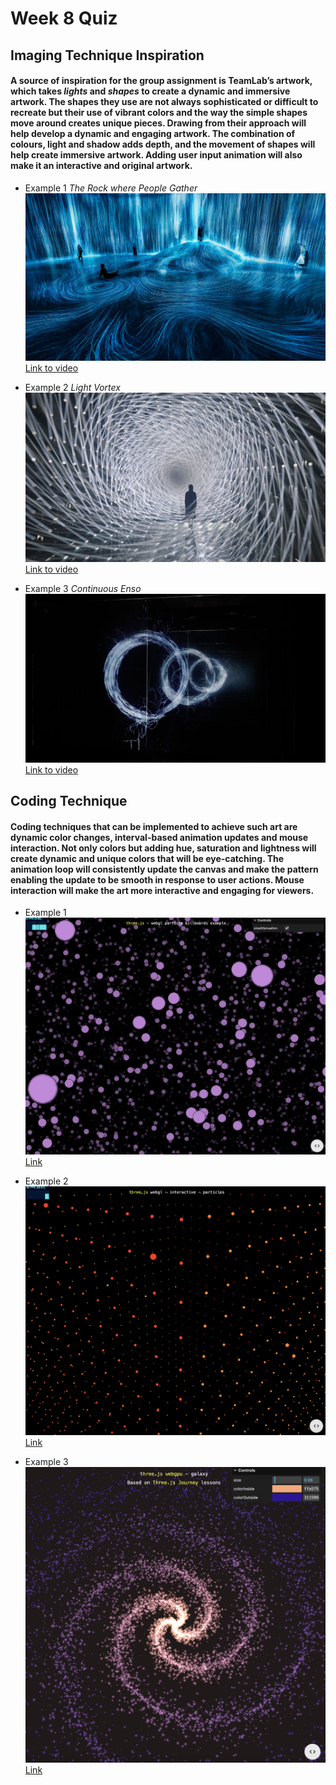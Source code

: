 # Week 8 Quiz

## **Imaging Technique Inspiration**

#### A source of inspiration for the group assignment is TeamLab’s artwork, which takes *lights* and *shapes* to create a dynamic and immersive artwork. The shapes they use are not always sophisticated or difficult to recreate but their use of vibrant colors and the way the simple shapes move around creates unique pieces. Drawing from their approach will help develop a dynamic and engaging artwork. The combination of colours, light and shadow adds depth, and the movement of shapes will help create immersive artwork. Adding user input animation will also make it an interactive and original artwork.


- Example 1 
    *The Rock where People Gather*
![Emerging Image](readmeImages/Emerging.jpg)
[Link to video](https://www.teamlab.art/w/iwa-waterparticles/)

- Example 2 
    *Light Vortex*
![Immersive Image](readmeImages/Immersive.jpg)
[Link to video](https://www.teamlab.art/ew/lightvortex/)

- Example 3 
    *Continuous Enso*
![Immersive Image](readmeImages/Circles.jpg)
[Link to video](https://www.teamlab.art/ew/continuous_enso/)

## **Coding Technique**

#### Coding techniques that can be implemented to achieve such art are dynamic color changes, interval-based animation updates and mouse interaction. Not only colors but adding hue, saturation and lightness will create dynamic and unique colors that will be eye-catching. The animation loop will consistently update the canvas and make the pattern enabling the update to be smooth in response to user actions. Mouse interaction will make the art more interactive and engaging for viewers.

- Example 1 
![Colors Image](readmeImages/ParticlesColors.jpg)
[Link](https://threejs.org/examples/#webgl_points_billboards)

- Example 2
![Colors Image](readmeImages/InteractiveParticles.jpg)
[Link](https://threejs.org/examples/#webgl_interactive_points)

- Example 3
![Colors Image](readmeImages/Galaxy.jpg)
[Link](https://threejs.org/examples/?q=gala#webgpu_tsl_galaxy)
